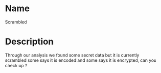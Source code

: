 # Name

Scrambled

# Description

Through our analysis we found some secret data but it is currently scrambled some says it is encoded and some says it is encrypted, can you check up ?
